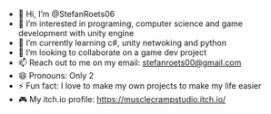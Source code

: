 - 👋 Hi, I’m @StefanRoets06
- 👀 I’m interested in programing, computer science and game development with unity engine
- 🌱 I’m currently learning c#, unity netwoking and python
- 💞️ I’m looking to collaborate on a game dev project
- 📫 Reach out to me on my email: stefanroets00@gmail.com
- 😄 Pronouns: Only 2
- ⚡ Fun fact: I love to make my own projects to make my life easier
- 🎮 My itch.io profile: https://musclecrampstudio.itch.io/
<!---
StefanRoets06/StefanRoets06 is a ✨ special ✨ repository because its `README.md` (this file) appears on your GitHub profile.
You can click the Preview link to take a look at your changes.
--->
